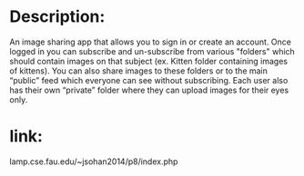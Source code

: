 # Description: 
An image sharing app that allows you to sign in or create an account. Once logged in you can subscribe and un-subscribe from various "folders" which should contain images on that subject (ex. Kitten folder containing images of kittens). You can also share images to these folders or to the main “public” feed which everyone can see without subscribing. Each user also has their own “private” folder where they can upload images for their eyes only.

# link: 
lamp.cse.fau.edu/~jsohan2014/p8/index.php
